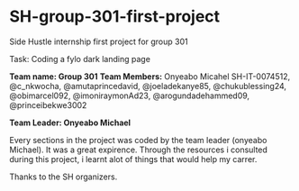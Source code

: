 # SH-group-301-first-project
Side Hustle internship first project for group 301

Task: Coding a fylo dark landing page

**Team name: Group 301**
**Team Members:** Onyeabo Micahel SH-IT-0074512, @c_nkwocha, @amutaprincedavid, @joeladekanye85, @chukublessing24, @obimarcel092, @imoniraymonAd23, @arogundadehammed09, @princeibekwe3002

**Team Leader: Onyeabo Michael**

Every sections in the project was coded by the team leader (onyeabo Michael). 
It was a great expirence. Through the resources i consulted during this project, i learnt alot of things that would help my carrer.

Thanks to the SH organizers.
